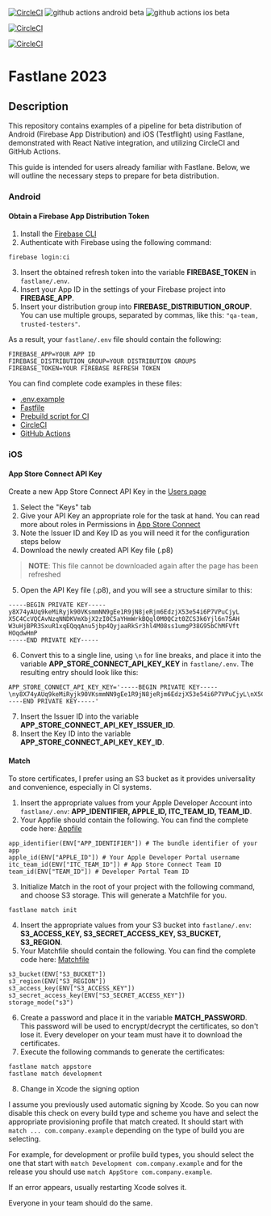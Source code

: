 [![CircleCI](https://dl.circleci.com/status-badge/img/gh/AndriiHnedko/react-native-ci-cd/tree/main.svg?style=svg)](https://dl.circleci.com/status-badge/redirect/gh/AndriiHnedko/react-native-ci-cd/tree/main)
![github actions android beta](https://github.com/AndriiHnedko/react-native-ci-cd/actions/workflows/build-android-beta.yml/badge.svg)
![github actions ios beta](https://github.com/AndriiHnedko/react-native-ci-cd/actions/workflows/build-ios-beta.yml/badge.svg)

[![CircleCI](https://dl.circleci.com/insights-snapshot/gh/AndriiHnedko/react-native-ci-cd/main/android/badge.svg?window=30d)](https://app.circleci.com/insights/github/AndriiHnedko/react-native-ci-cd/workflows/android/overview?branch=main&reporting-window=last-30-days&insights-snapshot=true)

[![CircleCI](https://dl.circleci.com/insights-snapshot/gh/AndriiHnedko/react-native-ci-cd/main/ios/badge.svg?window=30d)](https://app.circleci.com/insights/github/AndriiHnedko/react-native-ci-cd/workflows/ios/overview?branch=main&reporting-window=last-30-days&insights-snapshot=true)

# Fastlane 2023

## Description

This repository contains examples of a pipeline for beta distribution of Android
(Firebase App Distribution) and iOS (Testflight) using Fastlane,
demonstrated with React Native integration, and utilizing CircleCI and GitHub Actions.

This guide is intended for users already familiar with Fastlane.
Below, we will outline the necessary steps to prepare for beta distribution.

### Android

#### Obtain a Firebase App Distribution Token

1. Install the [Firebase CLI](https://firebase.google.com/docs/cli#install_the_firebase_cli)
2. Authenticate with Firebase using the following command:

```shell
firebase login:ci
```

3. Insert the obtained refresh token into the variable **FIREBASE_TOKEN** in `fastlane/.env`.
4. Insert your App ID in the settings of your Firebase project into **FIREBASE_APP**.
5. Insert your distribution group into **FIREBASE_DISTRIBUTION_GROUP**.
   You can use multiple groups, separated by commas, like this: `"qa-team, trusted-testers"`.

As a result, your `fastlane/.env` file should contain the following:

```dotenv
FIREBASE_APP=YOUR APP ID
FIREBASE_DISTRIBUTION_GROUP=YOUR DISTRIBUTION GROUPS
FIREBASE_TOKEN=YOUR FIREBASE REFRESH TOKEN
```

You can find complete code examples in these files:

- [.env.example](fastlane/.env.example)
- [Fastfile](fastlane/Fastfile)
- [Prebuild script for CI](pipeline-pre-build.sh)
- [CircleCI](.circleci/config.yml)
- [GitHub Actions](.github/workflows/build-android-beta.yml)

### iOS

#### App Store Connect API Key

Create a new App Store Connect API Key in the [Users page](https://appstoreconnect.apple.com/access/api)

1. Select the "Keys" tab
2. Give your API Key an appropriate role for the task at hand. You can read more about roles in Permissions
   in [App Store Connect](https://developer.apple.com/support/roles/)
3. Note the Issuer ID and Key ID as you will need it for the configuration steps below
4. Download the newly created API Key file (.p8)

> **NOTE**: This file cannot be downloaded again after the page has been refreshed

5. Open the API Key file (.p8), and you will see a structure similar to this:

```
-----BEGIN PRIVATE KEY-----
y8X74yAUq9keMiRyjk90VKsmmNN9gEe1R9jN8jeRjm6EdzjX53e54i6P7VPuCjyL
X5C4CcVQCAvNzqNNDKVmXbjX2zI0C5aYHmWrkBQql0M0QCzt0ZCS3k6Yjl6n75AH
W3uHjBPR3SxuR1xqEQqqAnu5jbp4QyjaaRkSr3hl4M08ss1umgP38G95bChMFVft
HOqdwHmP
-----END PRIVATE KEY-----
```

6. Convert this to a single line, using `\n` for line breaks, and place it into
   the variable **APP_STORE_CONNECT_API_KEY_KEY** in `fastlane/.env`.
   The resulting entry should look like this:

```dotenv
APP_STORE_CONNECT_API_KEY_KEY='-----BEGIN PRIVATE KEY-----\ny8X74yAUq9keMiRyjk90VKsmmNN9gEe1R9jN8jeRjm6EdzjX53e54i6P7VPuCjyL\nX5C4CcVQCAvNzqNNDKVmXbjX2zI0C5aYHmWrkBQql0M0QCzt0ZCS3k6Yjl6n75AH\nW3uHjBPR3SxuR1xqEQqqAnu5jbp4QyjaaRkSr3hl4M08ss1umgP38G95bChMFVft\nHOqdwHmP\n-----END PRIVATE KEY-----'
```

7. Insert the Issuer ID into the variable **APP_STORE_CONNECT_API_KEY_ISSUER_ID**.
8. Insert the Key ID into the variable **APP_STORE_CONNECT_API_KEY_KEY_ID**.

#### Match

To store certificates, I prefer using an S3 bucket as it provides universality and convenience,
especially in CI systems.

1. Insert the appropriate values from your Apple Developer Account into `fastlane/.env`: **APP_IDENTIFIER, APPLE_ID, ITC_TEAM_ID, TEAM_ID**.
2. Your Appfile should contain the following. You can find the complete code here: [Appfile](fastlane/AppFile)

```
app_identifier(ENV["APP_IDENTIFIER"]) # The bundle identifier of your app
apple_id(ENV["APPLE_ID"]) # Your Apple Developer Portal username
itc_team_id(ENV["ITC_TEAM_ID"]) # App Store Connect Team ID
team_id(ENV["TEAM_ID"]) # Developer Portal Team ID
```

3. Initialize Match in the root of your project with the following command, and choose S3 storage. This will generate a Matchfile for you.

```shell
fastlane match init
```

4. Insert the appropriate values from your S3 bucket into `fastlane/.env`: **S3_ACCESS_KEY, S3_SECRET_ACCESS_KEY, S3_BUCKET, S3_REGION**.
5. Your Matchfile should contain the following. You can find the complete code here: [Matchfile](fastlane/Matchfile)

```
s3_bucket(ENV["S3_BUCKET"])
s3_region(ENV["S3_REGION"])
s3_access_key(ENV["S3_ACCESS_KEY"])
s3_secret_access_key(ENV["S3_SECRET_ACCESS_KEY"])
storage_mode("s3")
```

6. Create a password and place it in the variable **MATCH_PASSWORD**.
   This password will be used to encrypt/decrypt the certificates, so don't lose it.
   Every developer on your team must have it to download the certificates.
7. Execute the following commands to generate the certificates:

```shell
fastlane match appstore
fastlane match development
```

8. Change in Xcode the signing option

I assume you previously used automatic signing by Xcode. So you can now disable this check on every build type and
scheme you have and select the appropriate provisioning profile that match created. It should start with
`match ... com.company.example` depending on the type of build you are selecting.

For example, for development or profile build types, you should select the one that start with
`match Development com.company.example` and for the release you should use `match AppStore com.company.example`.

If an error appears, usually restarting Xcode solves it.

Everyone in your team should do the same.

